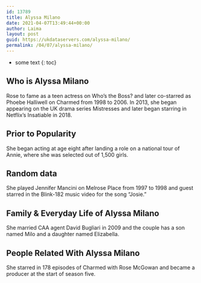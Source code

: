 ```yaml
---
id: 13789
title: Alyssa Milano
date: 2021-04-07T13:49:44+00:00
author: Laima
layout: post
guid: https://ukdataservers.com/alyssa-milano/
permalink: /04/07/alyssa-milano/
---
```


* some text
{: toc}


## Who is Alyssa Milano
                  
                  
                  
Rose to fame as a teen actress on Who&#8217;s the Boss? and later co-starred as Phoebe Halliwell on Charmed from 1998 to 2006. In 2013, she began appearing on the UK drama series Mistresses and later began starring in Netflix&#8217;s Insatiable in 2018.
                  
              
            
              
            
                
                
                
## Prior to Popularity
                  
                  
                  
She began acting at age eight after landing a role on a national tour of Annie, where she was selected out of 1,500 girls. 
                  
              
            
              
            
                
                
                
## Random data
                  
                  
                  
She played Jennifer Mancini on Melrose Place from 1997 to 1998 and guest starred in the Blink-182 music video for the song &#8220;Josie.&#8221;
                  
              
            
              
            
                
                
                
## Family & Everyday Life of Alyssa Milano
                  
                  
                  
She married CAA agent David Bugliari in 2009 and the couple has a son named Milo and a daughter named Elizabella. 
                  
              
            
              
            
                
                
                
## People Related With Alyssa Milano
                  
                  
                  
She starred in 178 episodes of Charmed with Rose McGowan and became a producer at the start of season five.
                  
              
            
              
            
                
              
            
              
              
            
            
              
            
          
          
          